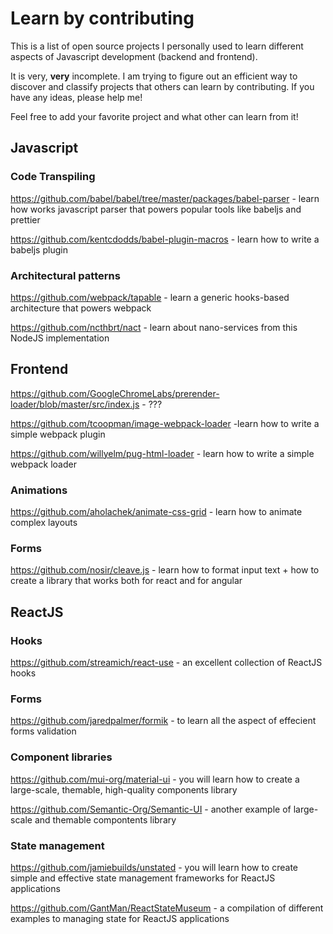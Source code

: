 # Learn by contributing

This is a list of open source projects I personally used to learn different aspects of Javascript development (backend and frontend).

It is very, **very** incomplete. I am trying to figure out an efficient way to discover and classify projects that others can learn by contributing. If you have any ideas, please help me!

Feel free to add your favorite project and what other can learn from it!

## Javascript

### Code Transpiling

https://github.com/babel/babel/tree/master/packages/babel-parser - learn how works javascript parser that powers popular tools like babeljs and prettier

https://github.com/kentcdodds/babel-plugin-macros - learn how to write a babeljs plugin

### Architectural patterns

https://github.com/webpack/tapable - learn a generic hooks-based architecture that powers webpack

https://github.com/ncthbrt/nact - learn about nano-services from this NodeJS implementation

## Frontend

https://github.com/GoogleChromeLabs/prerender-loader/blob/master/src/index.js - ???

https://github.com/tcoopman/image-webpack-loader -learn how to write a simple webpack plugin

https://github.com/willyelm/pug-html-loader - learn how to write a simple webpack loader

### Animations

https://github.com/aholachek/animate-css-grid - learn how to animate complex layouts

### Forms

https://github.com/nosir/cleave.js - learn how to format input text + how to create a library that works both for react and for angular

## ReactJS

### Hooks

https://github.com/streamich/react-use - an excellent collection of ReactJS hooks

### Forms

https://github.com/jaredpalmer/formik - to learn all the aspect of effecient forms validation

### Component libraries

https://github.com/mui-org/material-ui - you will learn how to create a large-scale, themable, high-quality components library

https://github.com/Semantic-Org/Semantic-UI - another example of large-scale and themable compontents library

### State management

https://github.com/jamiebuilds/unstated - you will learn how to create simple and effective state management frameworks for ReactJS applications

https://github.com/GantMan/ReactStateMuseum - a compilation of different examples to managing state for ReactJS applications
